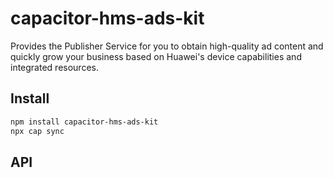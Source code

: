 # capacitor-hms-ads-kit

Provides the Publisher Service for you to obtain high-quality ad content and quickly grow your business based on Huawei's device capabilities and integrated resources.

## Install

```bash
npm install capacitor-hms-ads-kit
npx cap sync
```

## API

<docgen-index></docgen-index>

<docgen-api>
<!-- run docgen to generate docs from the source -->
<!-- More info: https://github.com/ionic-team/capacitor-docgen -->
</docgen-api>
